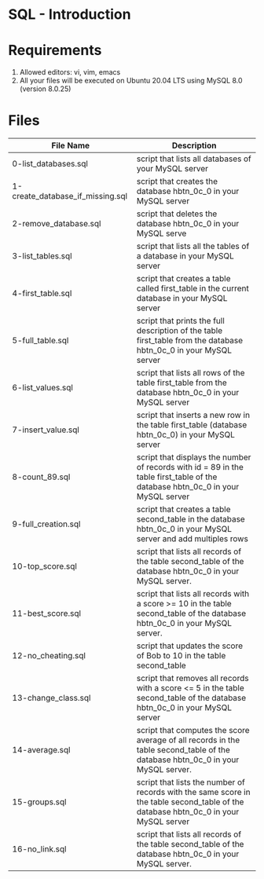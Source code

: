 # SQL - Introduction
# Requirements
1. Allowed editors: vi, vim, emacs
2. All your files will be executed on Ubuntu 20.04 LTS using MySQL 8.0 (version 8.0.25)

# Files
| File Name | Description |
|-----------|-------------|
| 0-list_databases.sql | script that lists all databases of your MySQL server |
| 1-create_database_if_missing.sql | script that creates the database hbtn_0c_0 in your MySQL server |
| 2-remove_database.sql | script that deletes the database hbtn_0c_0 in your MySQL serve |
| 3-list_tables.sql | script that lists all the tables of a database in your MySQL server |
| 4-first_table.sql | script that creates a table called first_table in the current database in your MySQL server |
| 5-full_table.sql | script that prints the full description of the table first_table from the database hbtn_0c_0 in your MySQL server |
| 6-list_values.sql | script that lists all rows of the table first_table from the database hbtn_0c_0 in your MySQL server |
| 7-insert_value.sql | script that inserts a new row in the table first_table (database hbtn_0c_0) in your MySQL server |
| 8-count_89.sql | script that displays the number of records with id = 89 in the table first_table of the database hbtn_0c_0 in your MySQL server |
| 9-full_creation.sql | script that creates a table second_table in the database hbtn_0c_0 in your MySQL server and add multiples rows |
| 10-top_score.sql | script that lists all records of the table second_table of the database hbtn_0c_0 in your MySQL server. |
| 11-best_score.sql | script that lists all records with a score >= 10 in the table second_table of the database hbtn_0c_0 in your MySQL server.|
| 12-no_cheating.sql | script that updates the score of Bob to 10 in the table second_table |
| 13-change_class.sql | script that removes all records with a score <= 5 in the table second_table of the database hbtn_0c_0 in your MySQL server |
| 14-average.sql | script that computes the score average of all records in the table second_table of the database hbtn_0c_0 in your MySQL server. |
| 15-groups.sql | script that lists the number of records with the same score in the table second_table of the database hbtn_0c_0 in your MySQL server |
| 16-no_link.sql | script that lists all records of the table second_table of the database hbtn_0c_0 in your MySQL server. |
